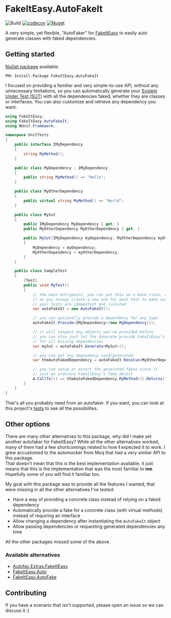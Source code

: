 # FakeItEasy.AutoFakeIt

![Build](https://github.com/akamud/FakeItEasy.AutoFakeIt/workflows/Build/badge.svg)
[![codecov](https://codecov.io/gh/akamud/FakeItEasy.AutoFakeIt/branch/main/graph/badge.svg?token=6V0YZL6II9)](https://codecov.io/gh/akamud/FakeItEasy.AutoFakeIt)
[![Nuget](https://img.shields.io/nuget/v/FakeItEasy.AutoFakeIt.svg?style=flat)](https://www.nuget.org/packages/FakeItEasy.AutoFakeIt)

A very simple, yet flexible, "AutoFaker" for [FakeItEasy](https://fakeiteasy.github.io/) to easily auto generate classes with faked dependencies.

## Getting started

[NuGet package](https://www.nuget.org/packages/FakeItEasy.AutoFakeIt) available:
```
PM> Install-Package FakeItEasy.AutoFakeIt
```

I focused on providing a familiar and very simple-to-use API, without any unnecessary limitations, so you can automatically generate your [System Under Test (SUT)](https://en.wikipedia.org/wiki/System_under_test) with all the dependencies faked, whether they are classes or interfaces. You can also customize and retrieve any dependency you want.

```csharp
using FakeItEasy;
using FakeItEasy.AutoFakeIt;
using NUnit.Framework;

namespace UnitTests
{
    public interface IMyDependency
    {
        string MyMethod();
    }

    public class MyDependency : IMyDependency
    {
        public string MyMethod() => "Hello";
    }

    public class MyOtherDependency
    {
        public virtual string MyMethod() => "World";
    }

    public class MySut
    {
        public IMyDependency MyDependency { get; }
        public MyOtherDependency MyOtherDependency { get; }

        public MySut(IMyDependency myDependency, MyOtherDependency myOtherDependency)
        {
            MyDependency = myDependency;
            MyOtherDependency = myOtherDependency;
        }
    }

    public class SampleTest
    {
        [Test]
        public void MyTest()
        {
            // the main entrypoint, you can put this on a base class, as long
            // as you always create a new one for each test to make sure that
            // your tests are idempotent and isolated
            var autoFakeIt = new AutoFakeIt();

            // you can optionally provide a dependency for any type
            autoFakeIt.Provide<IMyDependency>(new MyDependency());

            // it will respect any objects you've provided before
            // you can also just let the Generate provide FakeItEasy's fakes
            // for all missing dependencies
            var mySut = autoFakeIt.Generate<MySut>();

            // you can get any dependency used/generated
            var theAutoFakedDependency = autoFakeIt.Resolve<MyOtherDependency>();

            // you can setup or assert the generated fakes since it 
            // just an ordinary FakeItEasy's fake object
            A.CallTo(() => theAutoFakedDependency.MyMethod()).Returns("Faked");
        }
    }
}

```

That's all you probably need from an autofaker. If you want, you can look at this project's [tests](https://github.com/akamud/FakeItEasy.AutoFakeIt/blob/main/tests/FakeItEasy.AutoFakeIt.UnitTests/Specs/AutoFakeItTests.cs) to see all the possibilites.

## Other options

There are many other alternatives to this package, why did I make yet another autofaker for FakeItEasy? While all the other alternatives worked, many of them had a few shortcomings related to how **I** expected it to work. I grew accustomed to the automocker from Moq that had a very similar API to this package.  
That doesn't mean that this is the best implementation available, it just means that this is the implementation that was the most familiar to **me**. Hopefully some of you will find it familiar too. 

My goal with this package was to provide all the features I wanted, that were missing in all the other alternatives I've tested:

* Have a way of providing a concrete class instead of relying on a faked dependency
* Automatically provide a fake for a concrete class (with virtual methods) instead of requiring an interface
* Allow changing a dependency after instantiating the `AutoFakeIt` object
* Allow passing dependencies or requesting generated dependencies any time

All the other packages missed some of the above.

### Available alternatives
- [Autofac.Extras.FakeItEasy](https://github.com/autofac/Autofac.Extras.FakeItEasy)
- [FakeItEasy.Auto](https://github.com/jamiehumphries/FakeItEasy.Auto)
- [FakeItEasy.AutoFake](https://github.com/fkthat/FakeItEasy.AutoFake)

## Contributing

If you have a scenario that isn't supported, please open an issue so we can discuss it :)
